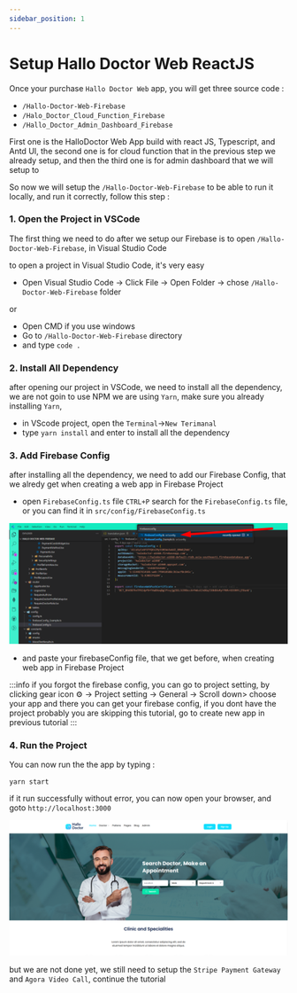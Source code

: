 ```yaml
---
sidebar_position: 1
---
```


# Setup Hallo Doctor Web ReactJS

Once your purchase `Hallo Doctor Web` app, you will get three source code :

- `/Hallo-Doctor-Web-Firebase`
- `/Halo_Doctor_Cloud_Function_Firebase`
- `/Hallo_Doctor_Admin_Dashboard_Firebase`

First one is the HalloDoctor Web App build with react JS, Typescript, and Antd UI, the second one is for cloud function
that in the previous step we already setup, and then the third one is for admin dashboard that we will setup to

So now we will setup the `/Hallo-Doctor-Web-Firebase` to be able to run it locally, and run it correctly, follow this step :

### 1. Open the Project in VSCode

The first thing we need to do after we setup our Firebase is to open `/Hallo-Doctor-Web-Firebase`, in Visual Studio Code

to open a project in Visual Studio Code, it's very easy

- Open Visual Studio Code -> Click File -> Open Folder -> chose `/Hallo-Doctor-Web-Firebase` folder

or

- Open CMD if you use windows
- Go to `/Hallo-Doctor-Web-Firebase` directory
- and type `code .`


### 2. Install All Dependency

after opening our project in VSCode, we need to install all the dependency, we are not goin to use NPM
we are using `Yarn`, make sure you already installing `Yarn`,

- in VScode project, open the `Terminal`->`New Terimanal`
- type `yarn install` and enter to install all the dependency

### 3. Add Firebase Config

after installing all the dependency, we need to add our Firebase Config, that we alredy get when creating a web app in Firebase Project

- open `FirebaseConfig.ts` file `CTRL+P` search for the `FirebaseConfig.ts` file, or you can find it in `src/config/FirebaseConfig.ts`

![firebaseconfig](./assets/firebaseconfig.png)

- and paste your firebaseConfig file, that we get before, when creating web app in Firebase Project
  
:::info
if you forgot the firebase config, you can go to project setting, by clicking gear icon :gear: -> Project setting -> General -> Scroll down> choose your app
and there you can get your firebase config, if you dont have the project probably you are skipping this tutorial, go to create new app in previous tutorial
:::


### 4. Run the Project

You can now run the the app by typing :

```tsx
yarn start
```

if it run successfully without error, you can now open your browser, and goto `http://localhost:3000`

![hallodoctor-landingpage](./assets/hallodoctor_landingpage.png)

but we are not done yet, we still need to setup the `Stripe Payment Gateway` and `Agora Video Call`, continue the tutorial
